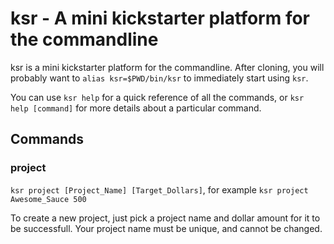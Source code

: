 # ksr - A mini kickstarter platform for the commandline

ksr is a mini kickstarter platform for the commandline. After cloning, you will probably want to `alias ksr=$PWD/bin/ksr` to immediately start using `ksr`.

You can use `ksr help` for a quick reference of all the commands, or `ksr help [command]` for more details about a particular command.

## Commands

### project
`ksr project [Project_Name] [Target_Dollars]`, for example `ksr project Awesome_Sauce 500`

To create a new project, just pick a project name and dollar amount for it to be successfull. Your project name must be unique, and cannot be changed.

